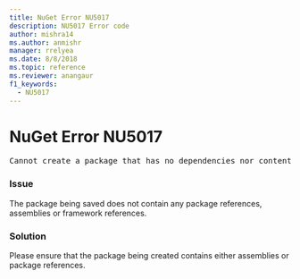 ```yaml
---
title: NuGet Error NU5017
description: NU5017 Error code
author: mishra14
ms.author: anmishr
manager: rrelyea
ms.date: 8/8/2018
ms.topic: reference
ms.reviewer: anangaur
f1_keywords:
  - NU5017
---
```


# NuGet Error NU5017
<pre>Cannot create a package that has no dependencies nor content.</pre>

### Issue

The package being saved does not contain any package references, assemblies or framework references.


### Solution

Please ensure that the package being created contains either assemblies or package references.

